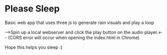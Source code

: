 # Please Sleep
 Basic web app that uses three js to generate rain visuals and play a loop
 
 -->Spin up a local webserver and click the play button on the audio player.<-- (CORS error will occur when opening the index.html in Chrome)
 
 
Hope this helps you sleep :)

